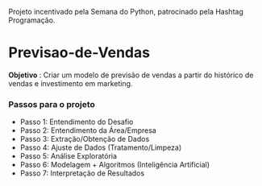 Projeto incentivado pela Semana do Python, patrocinado pela Hashtag Programação.
# Previsao-de-Vendas

**Objetivo** :  Criar um modelo de previsão de vendas a partir do histórico de vendas e investimento em marketing.

### Passos para o projeto
- Passo 1: Entendimento do Desafio
- Passo 2: Entendimento da Área/Empresa
- Passo 3: Extração/Obtenção de Dados
- Passo 4: Ajuste de Dados (Tratamento/Limpeza)
- Passo 5: Análise Exploratória
- Passo 6: Modelagem + Algoritmos (Inteligência Artificial)
- Passo 7: Interpretação de Resultados
